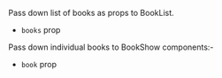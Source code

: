 Pass down list of books as props to BookList.

- `books` prop

Pass down individual books to BookShow components:-

- `book` prop
